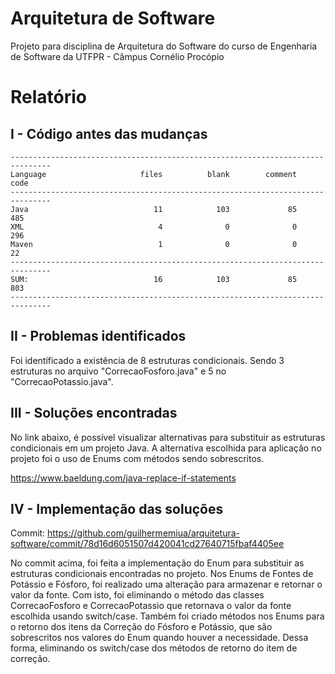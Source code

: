 # Arquitetura de Software
Projeto para disciplina de Arquitetura do Software do curso de Engenharia de Software da UTFPR - Câmpus Cornélio Procópio

# Relatório
## I - Código antes das mudanças
```
-------------------------------------------------------------------------------
Language                     files          blank        comment           code
-------------------------------------------------------------------------------
Java                            11            103             85            485
XML                              4              0              0            296
Maven                            1              0              0             22
-------------------------------------------------------------------------------
SUM:                            16            103             85            803
-------------------------------------------------------------------------------
```

## II - Problemas identificados
Foi identificado a existência de 8 estruturas condicionais. Sendo 3 estruturas no arquivo "CorrecaoFosforo.java" e 5 no "CorrecaoPotassio.java".

## III - Soluções encontradas
No link abaixo, é possível visualizar alternativas para substituir as estruturas condicionais em um projeto Java. A alternativa escolhida para aplicação no projeto foi o uso de Enums com métodos sendo sobrescritos.

https://www.baeldung.com/java-replace-if-statements

## IV - Implementação das soluções

Commit: https://github.com/guilhermemiua/arquitetura-software/commit/78d16d6051507d420041cd27640715fbaf4405ee

No commit acima, foi feita a implementação do Enum para substituir as estruturas condicionais encontradas no projeto. Nos Enums de Fontes de Potássio e Fósforo, foi realizado uma alteração para armazenar e retornar o valor da fonte. Com isto, foi eliminando o método das classes CorrecaoFosforo e CorrecaoPotassio que retornava o valor da fonte escolhida usando switch/case. Também foi criado métodos nos Enums para o retorno dos itens da Correção do Fósforo e Potássio, que são sobrescritos nos valores do Enum quando houver a necessidade. Dessa forma, eliminando os switch/case dos métodos de retorno do item de correção.
